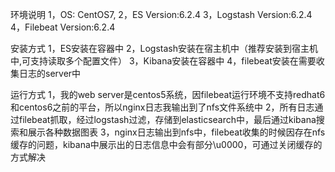 环境说明
1，OS: CentOS7,
2，ES Version:6.2.4
3，Logstash Version:6.2.4
4，Filebeat Version:6.2.4

安装方式
1，ES安装在容器中
2，Logstash安装在宿主机中（推荐安装到宿主机中,可支持读取多个配置文件）
3，Kibana安装在容器中
4，filebeat安装在需要收集日志的server中

运行方式
1，我的web server是centos5系统，因filebeat运行环境不支持redhat6和centos6之前的平台，所以nginx日志我输出到了nfs文件系统中
2，所有日志通过filebeat抓取，经过logstash过滤，存储到elasticsearch中，最后通过kibana搜索和展示各种数据图表
3，nginx日志输出到nfs中，filebeat收集的时候因存在nfs缓存的问题，kibana中展示出的日志信息中会有部分\u0000，可通过关闭缓存的方式解决
